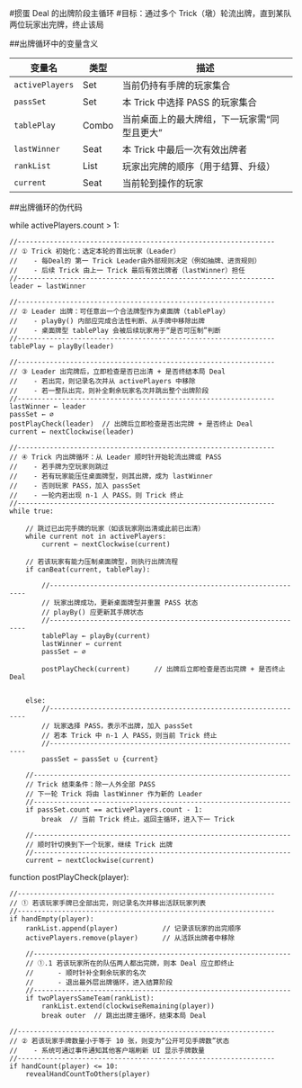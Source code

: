 #掼蛋 Deal 的出牌阶段主循环
#目标：通过多个 Trick（墩）轮流出牌，直到某队两位玩家出完牌，终止该局

##出牌循环中的变量含义

| 变量名             | 类型         | 描述                      |
| --------------- | ---------- | ----------------------- |
| `activePlayers` | Set<Seat>  | 当前仍持有手牌的玩家集合            |
| `passSet`       | Set<Seat>  | 本 Trick 中选择 PASS 的玩家集合  |
| `tablePlay`     | Combo      | 当前桌面上的最大牌组，下一玩家需“同型且更大” |
| `lastWinner`    | Seat       | 本 Trick 中最后一次有效出牌者      |
| `rankList`      | List<Seat> | 玩家出完牌的顺序（用于结算、升级）       |
| `current`       | Seat       | 当前轮到操作的玩家               |


##出牌循环的伪代码

while activePlayers.count > 1:

    //----------------------------------------------------------------
    // ① Trick 初始化：选定本轮的首出玩家（Leader）
    //    - 每Deal的 第一 Trick Leader由外部规则决定（例如抽牌、进贡规则）
    //    - 后续 Trick 由上一 Trick 最后有效出牌者（lastWinner）担任
    //----------------------------------------------------------------
    leader ← lastWinner

    //----------------------------------------------------------------
    // ② Leader 出牌：可任意出一个合法牌型作为桌面牌（tablePlay）
    //    - playBy() 内部应完成合法性判断、从手牌中移除出牌
    //    - 桌面牌型 tablePlay 会被后续玩家用于“是否可压制”判断
    //----------------------------------------------------------------
    tablePlay ← playBy(leader)

    //----------------------------------------------------------------
    // ③ Leader 出完牌后，立即检查是否已出清 + 是否终结本局 Deal
    //    - 若出完，则记录名次并从 activePlayers 中移除
    //    - 若一整队出完，则补全剩余玩家名次并跳出整个出牌阶段
    //----------------------------------------------------------------
    lastWinner ← leader
    passSet ← ∅
    postPlayCheck(leader)  // 出牌后立即检查是否出完牌 + 是否终止 Deal
    current ← nextClockwise(leader)

    //----------------------------------------------------------------
    // ④ Trick 内出牌循环：从 Leader 顺时针开始轮流出牌或 PASS
    //    - 若手牌为空玩家则跳过
    //    - 若有玩家能压住桌面牌型，则其出牌，成为 lastWinner
    //    - 否则玩家 PASS，加入 passSet
    //    - 一轮内若出现 n-1 人 PASS，则 Trick 终止
    //----------------------------------------------------------------
    while true:

        // 跳过已出完手牌的玩家（如该玩家刚出清或此前已出清）
        while current not in activePlayers:
            current ← nextClockwise(current)

        // 若该玩家有能力压制桌面牌型，则执行出牌流程
        if canBeat(current, tablePlay):

            //----------------------------------------------------------------
            // 玩家出牌成功，更新桌面牌型并重置 PASS 状态
            // playBy() 应更新其手牌状态
            //----------------------------------------------------------------
            tablePlay ← playBy(current)
            lastWinner ← current
            passSet ← ∅

            postPlayCheck(current)      // 出牌后立即检查是否出完牌 + 是否终止 Deal


        else:
            //----------------------------------------------------------------
            // 玩家选择 PASS，表示不出牌，加入 passSet
            // 若本 Trick 中 n-1 人 PASS，则当前 Trick 终止
            //----------------------------------------------------------------
            passSet ← passSet ∪ {current}

        //----------------------------------------------------------------
        // Trick 结束条件：除一人外全部 PASS
        // 下一轮 Trick 将由 lastWinner 作为新的 Leader
        //----------------------------------------------------------------
        if passSet.count == activePlayers.count - 1:
            break  // 当前 Trick 终止，返回主循环，进入下一 Trick

        //----------------------------------------------------------------
        // 顺时针切换到下一个玩家，继续 Trick 出牌
        //----------------------------------------------------------------
        current ← nextClockwise(current)


function postPlayCheck(player):

    //----------------------------------------------------------------
    // ① 若该玩家手牌已全部出完，则记录名次并移出活跃玩家列表
    //----------------------------------------------------------------
    if handEmpty(player):
        rankList.append(player)           // 记录该玩家的出完顺序
        activePlayers.remove(player)      // 从活跃出牌者中移除

        //----------------------------------------------------------------
        // ①.1 若该玩家所在的队伍两人都出完牌，则本 Deal 应立即终止
        //      - 顺时针补全剩余玩家的名次
        //      - 退出最外层出牌循环，进入结算阶段
        //----------------------------------------------------------------
        if twoPlayersSameTeam(rankList):
            rankList.extend(clockwiseRemaining(player))
            break outer  // 跳出出牌主循环，结束本局 Deal

    //----------------------------------------------------------------
    // ② 若该玩家手牌数量小于等于 10 张，则变为“公开可见手牌数”状态
    //    - 系统可通过事件通知其他客户端刷新 UI 显示手牌数量
    //----------------------------------------------------------------
    if handCount(player) <= 10:
        revealHandCountToOthers(player)
